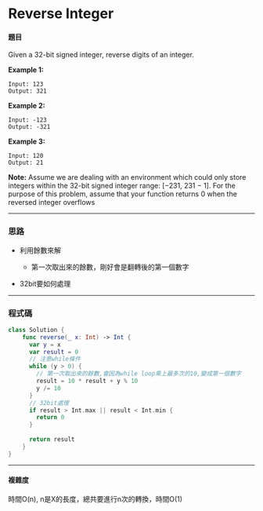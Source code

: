 # Reverse Integer

#### 題目

Given a 32-bit signed integer, reverse digits of an integer.

**Example 1:**

```
Input: 123
Output: 321
```

**Example 2:**

```
Input: -123
Output: -321
```

**Example 3:**

```
Input: 120
Output: 21
```

**Note:**
Assume we are dealing with an environment which could only store integers within the 32-bit signed integer range: [−231, 231 − 1]. For the purpose of this problem, assume that your function returns 0 when the reversed integer overflows

------

### 思路

- 利用餘數來解
  - 第一次取出來的餘數，剛好會是翻轉後的第一個數字

- 32bit要如何處理

------

### 程式碼

```swift
class Solution {
    func reverse(_ x: Int) -> Int {
      var y = x
      var result = 0
      // 注意while條件
      while (y > 0) {
        // 第一次取出來的餘數,會因為while loop乘上最多次的10,變成第一個數字
        result = 10 * result + y % 10 
        y /= 10
      }
      // 32bit處理
      if result > Int.max || result < Int.min {
        return 0
      }
      
      return result
    }
}
```

------

#### 複雜度

時間O(n), n是X的長度，總共要進行n次的轉換，時間O(1)